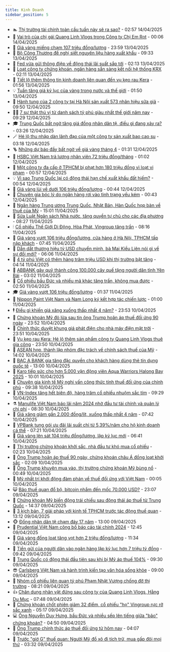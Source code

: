 ```yaml
---
title: Kinh Doanh
sidebar_position: 5
---
```


<!-- dantri-kinh-doanh:START -->
- 🏊 [Thị trường tài chính toàn cầu tuần này sẽ ra sao?](https://dantri.com.vn/kinh-doanh/thi-truong-tai-chinh-toan-cau-tuan-nay-se-ra-sao-20250414093954040.htm) - 02:57 14/04/2025
- 🦆 [Vai trò của chị gái Quang Linh Vlogs trong Công ty Chị Em Rọt](https://dantri.com.vn/kinh-doanh/vai-tro-cua-chi-gai-quang-linh-vlogs-trong-cong-ty-chi-em-rot-20250413170953706.htm) - 00:06 14/04/2025
- 🦄 [Giá vàng miếng chạm 107 triệu đồng/lượng](https://dantri.com.vn/kinh-doanh/gia-vang-mieng-cham-107-trieu-dongluong-20250414025611490.htm) - 23:59 13/04/2025
- 🌝 [Bộ Công Thương đề nghị siết nguyên liệu hàng xuất khẩu](https://dantri.com.vn/kinh-doanh/bo-cong-thuong-de-nghi-siet-nguyen-lieu-hang-xuat-khau-20250413153422797.htm) - 09:33 13/04/2025
- 💃 [Fed vừa gửi thông điệp về động thái lãi suất sắp tới](https://dantri.com.vn/kinh-doanh/fed-vua-gui-thong-diep-ve-dong-thai-lai-suat-sap-toi-20250413012141040.htm) - 02:13 13/04/2025
- 🦏 [Loạt công ty chứng khoán, ngân hàng sẵn sàng kết nối hệ thống KRX](https://dantri.com.vn/kinh-doanh/loat-cong-ty-chung-khoan-ngan-hang-san-sang-ket-noi-he-thong-krx-20250412235322105.htm) - 02:11 13/04/2025
- 🦩 [Tiết lộ thêm thông tin kinh doanh liên quan đến vụ kẹo rau Kera](https://dantri.com.vn/kinh-doanh/tiet-lo-them-thong-tin-kinh-doanh-lien-quan-den-vu-keo-rau-kera-20250412220937978.htm) - 01:56 13/04/2025
- 💡 [Tuần tăng giá kỷ lục của vàng trong nước và thế giới](https://dantri.com.vn/kinh-doanh/tuan-tang-gia-ky-luc-cua-vang-trong-nuoc-va-the-gioi-20250413004547455.htm) - 01:50 13/04/2025
- 🌊 [Hành tung của 2 công ty tại Hà Nội sản xuất 573 nhãn hiệu sữa giả](https://dantri.com.vn/kinh-doanh/hanh-tung-cua-2-cong-ty-tai-ha-noi-san-xuat-573-nhan-hieu-sua-gia-20250412163901497.htm) - 09:50 12/04/2025
- 🧑‍💻 [7 sự thật thú vị từ danh sách tỷ phú giàu nhất thế giới năm nay](https://dantri.com.vn/kinh-doanh/7-su-that-thu-vi-tu-danh-sach-ty-phu-giau-nhat-the-gioi-nam-nay-20250409164507740.htm) - 09:29 12/04/2025
- 🎓 [Trung Quốc bất ngờ tăng giá đồng nhân dân tệ, điều gì đang xảy ra?](https://dantri.com.vn/kinh-doanh/trung-quoc-bat-ngo-tang-gia-dong-nhan-dan-te-dieu-gi-dang-xay-ra-20250411112050086.htm) - 03:26 12/04/2025
- 🪄 [Hé lộ thu nhập dàn lãnh đạo của một công ty sản xuất bao cao su](https://dantri.com.vn/kinh-doanh/he-lo-thu-nhap-dan-lanh-dao-cua-mot-cong-ty-san-xuat-bao-cao-su-20250412084347028.htm) - 03:18 12/04/2025
- 🪜 [Những dự báo đầy bất ngờ về giá vàng tháng 4](https://dantri.com.vn/kinh-doanh/nhung-du-bao-day-bat-ngo-ve-gia-vang-thang-4-20250410161817595.htm) - 01:31 12/04/2025
- 🦄 [HSBC Việt Nam trả lương nhân viên 72 triệu đồng/tháng](https://dantri.com.vn/kinh-doanh/hsbc-viet-nam-tra-luong-nhan-vien-72-trieu-dongthang-20250411161638336.htm) - 01:02 12/04/2025
- 💯 [Một công ty đa cấp ở TPHCM bị phạt hơn 180 triệu đồng vì loạt vi phạm](https://dantri.com.vn/kinh-doanh/mot-cong-ty-da-cap-o-tphcm-bi-phat-hon-180-trieu-dong-vi-loat-vi-pham-20250412004745493.htm) - 00:57 12/04/2025
- 💡 [Vì sao Trung Quốc lại có động thái hạn chế xuất khẩu đất hiếm?](https://dantri.com.vn/kinh-doanh/vi-sao-trung-quoc-lai-co-dong-thai-han-che-xuat-khau-dat-hiem-20250411180616982.htm) - 00:54 12/04/2025
- 🧰 [Giá vàng lùi về dưới 106 triệu đồng/lượng](https://dantri.com.vn/kinh-doanh/gia-vang-lui-ve-duoi-106-trieu-dongluong-20250411235700109.htm) - 00:44 12/04/2025
- 🎊 [Chuyên gia bóc lý do ngân hàng rơi vào tình trạng yếu kém](https://dantri.com.vn/kinh-doanh/chuyen-gia-boc-ly-do-ngan-hang-roi-vao-tinh-trang-yeu-kem-20250411154539221.htm) - 00:43 12/04/2025
- 🔭 [Ngân hàng Trung ương Trung Quốc, Nhật Bản, Hàn Quốc họp bàn về thuế của Mỹ](https://dantri.com.vn/kinh-doanh/ngan-hang-trung-uong-trung-quoc-nhat-ban-han-quoc-hop-ban-ve-thue-cua-my-20250411163111687.htm) - 15:01 11/04/2025
- 💼 [Sửa Luật Ngân sách Nhà nước, tăng quyền tự chủ cho các địa phương](https://dantri.com.vn/kinh-doanh/sua-luat-ngan-sach-nha-nuoc-tang-quyen-tu-chu-cho-cac-dia-phuong-20250411135842154.htm) - 08:27 11/04/2025
- 🕯 [Cổ phiếu Thế Giới Di Động, Hòa Phát, Vingroup tăng trần](https://dantri.com.vn/kinh-doanh/co-phieu-the-gioi-di-dong-hoa-phat-vingroup-tang-tran-20250411150451773.htm) - 08:16 11/04/2025
- 🫣 [Giá vàng vượt 106 triệu đồng/lượng, cửa hàng ở Hà Nội, TPHCM tấp nập khách](https://dantri.com.vn/kinh-doanh/gia-vang-vuot-106-trieu-dongluong-cua-hang-o-ha-noi-tphcm-tap-nap-khach-20250411125420091.htm) - 07:45 11/04/2025
- 🤠 [Dẫn dắt thương hiệu tỷ USD chuyển mình, bà Mai Kiều Liên nói gì về sự đổi mới?](https://dantri.com.vn/kinh-doanh/dan-dat-thuong-hieu-ty-usd-chuyen-minh-ba-mai-kieu-lien-noi-gi-ve-su-doi-moi-20250411120022982.htm) - 06:06 11/04/2025
- 🌈 [4 tỷ phú Việt có thêm hàng trăm triệu USD khi thị trường bật tăng](https://dantri.com.vn/kinh-doanh/4-ty-phu-viet-co-them-hang-tram-trieu-usd-khi-thi-truong-bat-tang-20250411105448559.htm) - 04:14 11/04/2025
- 🦅 [ABBANK gây quỹ thành công 100.000 cây quế tặng người dân tỉnh Yên Bái](https://dantri.com.vn/kinh-doanh/abbank-gay-quy-thanh-cong-100000-cay-que-tang-nguoi-dan-tinh-yen-bai-20250411093835033.htm) - 03:02 11/04/2025
- 🌁 [Cổ phiếu bầu Đức và nhiều mã khác tăng trần, không mua được](https://dantri.com.vn/kinh-doanh/co-phieu-bau-duc-va-nhieu-ma-khac-tang-tran-khong-mua-duoc-20250411094127727.htm) - 02:50 11/04/2025
- 🎓 [Giá vàng vượt 106 triệu đồng/lượng](https://dantri.com.vn/kinh-doanh/gia-vang-vuot-106-trieu-dongluong-20250411070659436.htm) - 01:37 11/04/2025
- 📝 [Nippon Paint Việt Nam và Nam Long ký kết hợp tác chiến lược](https://dantri.com.vn/kinh-doanh/nippon-paint-viet-nam-va-nam-long-ky-ket-hop-tac-chien-luoc-20250410124845353.htm) - 01:00 11/04/2025
- 🕴 [Điều gì khiến giá xăng xuống thấp nhất 4 năm?](https://dantri.com.vn/kinh-doanh/dieu-gi-khien-gia-xang-xuong-thap-nhat-4-nam-20250411010537608.htm) - 23:53 10/04/2025
- 🧰 [Chứng khoán Mỹ đỏ lửa sau tin ông Trump hoãn áp thuế đối ứng 90 ngày](https://dantri.com.vn/kinh-doanh/chung-khoan-my-do-lua-sau-tin-ong-trump-hoan-ap-thue-doi-ung-90-ngay-20250410212931713.htm) - 23:52 10/04/2025
- 🤖 [Chính thức duyệt khung giá phát điện cho nhà máy điện mặt trời](https://dantri.com.vn/kinh-doanh/chinh-thuc-duyet-khung-gia-phat-dien-cho-nha-may-dien-mat-troi-20250411005403904.htm) - 23:51 10/04/2025
- 🤠 [Vụ kẹo rau Kera: Hé lộ thêm sản phẩm công ty Quang Linh Vlogs thuê gia công](https://dantri.com.vn/kinh-doanh/vu-keo-rau-kera-he-lo-them-san-pham-cong-ty-quang-linh-vlogs-thue-gia-cong-20250411030133128.htm) - 23:50 10/04/2025
- 🌮 [ASEAN họp, thành lập nhóm đặc trách về chính sách thuế của Mỹ](https://dantri.com.vn/kinh-doanh/asean-hop-thanh-lap-nhom-dac-trach-ve-chinh-sach-thue-cua-my-20250410180700673.htm) - 14:02 10/04/2025
- 🦄 [BAC A BANK gia tăng đặc quyền cho khách hàng dùng thẻ tín dụng quốc tế](https://dantri.com.vn/kinh-doanh/bac-a-bank-gia-tang-dac-quyen-cho-khach-hang-dung-the-tin-dung-quoc-te-20250410172729672.htm) - 13:00 10/04/2025
- 👺 [Karo tiếp sức cho hơn 5.000 vận động viên Aqua Warriors Halong Bay 2025](https://dantri.com.vn/kinh-doanh/karo-tiep-suc-cho-hon-5000-van-dong-vien-aqua-warriors-halong-bay-2025-20250410155422712.htm) - 10:01 10/04/2025
- 🤗 [Chuyên gia kinh tế Mỹ nghi vấn công thức tính thuế đối ứng của chính phủ](https://dantri.com.vn/kinh-doanh/chuyen-gia-kinh-te-my-nghi-van-cong-thuc-tinh-thue-doi-ung-cua-chinh-phu-20250409235106818.htm) - 09:38 10/04/2025
- 💪 [VN-Index tăng hết biên độ, hàng trăm cổ phiếu nhuộm sắc tím](https://dantri.com.vn/kinh-doanh/vn-index-tang-het-bien-do-hang-tram-co-phieu-nhuom-sac-tim-20250410152144244.htm) - 09:29 10/04/2025
- ⚗️ [Manulife Việt Nam báo lãi năm 2024 nhờ đầu tư tài chính và quản lý chi phí](https://dantri.com.vn/kinh-doanh/manulife-viet-nam-bao-lai-nam-2024-nho-dau-tu-tai-chinh-va-quan-ly-chi-phi-20250410151251643.htm) - 08:30 10/04/2025
- 🧠 [Giá xăng giảm gần 2.000 đồng/lít, xuống thấp nhất 4 năm](https://dantri.com.vn/kinh-doanh/gia-xang-giam-gan-2000-donglit-xuong-thap-nhat-4-nam-20250410134049383.htm) - 07:42 10/04/2025
- 🗽 [VPBank tung gói ưu đãi lãi suất chỉ từ 5,39%/năm cho hộ kinh doanh cá thể](https://dantri.com.vn/kinh-doanh/vpbank-tung-goi-uu-dai-lai-suat-chi-tu-539nam-cho-ho-kinh-doanh-ca-the-20250410141850645.htm) - 07:21 10/04/2025
- 🫣 [Giá vàng lên sát 104 triệu đồng/lượng, lập kỷ lục mới](https://dantri.com.vn/kinh-doanh/gia-vang-len-sat-104-trieu-dongluong-lap-ky-luc-moi-20250410010310186.htm) - 06:41 10/04/2025
- 🫣 [Thị trường chứng khoán khởi sắc, nhà đầu tư khó mua cổ phiếu](https://dantri.com.vn/kinh-doanh/thi-truong-chung-khoan-khoi-sac-nha-dau-tu-kho-mua-co-phieu-20250410091808911.htm) - 02:23 10/04/2025
- 🫣 [Ông Trump hoãn áp thuế 90 ngày, chứng khoán châu Á đồng loạt khởi sắc](https://dantri.com.vn/kinh-doanh/ong-trump-hoan-ap-thue-90-ngay-chung-khoan-chau-a-dong-loat-khoi-sac-20250410085013306.htm) - 02:09 10/04/2025
- 💂 [Ông Trump khuyên mua vào, thị trường chứng khoán Mỹ bùng nổ](https://dantri.com.vn/kinh-doanh/ong-trump-khuyen-mua-vao-thi-truong-chung-khoan-my-bung-no-20250410004838083.htm) - 00:49 10/04/2025
- 💫 [Mỹ nhất trí khởi động đàm phán về thuế đối ứng với Việt Nam](https://dantri.com.vn/kinh-doanh/my-nhat-tri-khoi-dong-dam-phan-ve-thue-doi-ung-voi-viet-nam-20250410070154720.htm) - 00:05 10/04/2025
- 😺 [Bão thuế quan đổ bộ, bitcoin nhắm đến mốc 70.000 USD?](https://dantri.com.vn/kinh-doanh/bao-thue-quan-do-bo-bitcoin-nham-den-moc-70000-usd-20250409160712513.htm) - 23:07 09/04/2025
- 🦆 [Chứng khoán Mỹ biến động trái chiều sau động thái áp thuế từ Trung Quốc](https://dantri.com.vn/kinh-doanh/chung-khoan-my-bien-dong-trai-chieu-sau-dong-thai-ap-thue-tu-trung-quoc-20250409213548525.htm) - 14:37 09/04/2025
- 👀 [3 kịch bản, 7 giải pháp với kinh tế TPHCM trước tác động thuế quan](https://dantri.com.vn/kinh-doanh/3-kich-ban-7-giai-phap-voi-kinh-te-tphcm-truoc-tac-dong-thue-quan-20250409150652466.htm) - 13:12 09/04/2025
- 🐵 [Đồng nhân dân tệ chạm đáy 17 năm](https://dantri.com.vn/kinh-doanh/dong-nhan-dan-te-cham-day-17-nam-20250409193313076.htm) - 13:00 09/04/2025
- 🤖 [Prudential Việt Nam công bố báo cáo tài chính 2024](https://dantri.com.vn/kinh-doanh/prudential-viet-nam-cong-bo-bao-cao-tai-chinh-2024-20250409194534693.htm) - 12:45 09/04/2025
- 💂 [Giá vàng đồng loạt tăng vọt hơn 2 triệu đồng/lượng](https://dantri.com.vn/kinh-doanh/gia-vang-dong-loat-tang-vot-hon-2-trieu-dongluong-20250409071318282.htm) - 11:34 09/04/2025
- 🦆 [Tiền gửi của người dân vào ngân hàng lập kỷ lục hơn 7 triệu tỷ đồng](https://dantri.com.vn/kinh-doanh/tien-gui-cua-nguoi-dan-vao-ngan-hang-lap-ky-luc-hon-7-trieu-ty-dong-20250409162758993.htm) - 09:42 09/04/2025
- 🦅 [Trung Quốc có động thái đầu tiên sau khi bị Mỹ áp thuế 104%](https://dantri.com.vn/kinh-doanh/trung-quoc-co-dong-thai-dau-tien-sau-khi-bi-my-ap-thue-104-20250409161137368.htm) - 09:30 09/04/2025
- 😎 [Carlsberg Việt Nam và hành trình kiến tạo văn hóa sống khỏe](https://dantri.com.vn/kinh-doanh/carlsberg-viet-nam-va-hanh-trinh-kien-tao-van-hoa-song-khoe-20250409154525666.htm) - 09:00 09/04/2025
- 🐎 [Nhóm cổ phiếu liên quan tỷ phú Phạm Nhật Vượng chống đỡ thị trường](https://dantri.com.vn/kinh-doanh/nhom-co-phieu-lien-quan-ty-phu-pham-nhat-vuong-chong-do-thi-truong-20250409150539069.htm) - 08:21 09/04/2025
- 👍 [Chân dung nhân vật đứng sau công ty của Quang Linh Vlogs, Hằng Du Mục](https://dantri.com.vn/kinh-doanh/chan-dung-nhan-vat-dung-sau-cong-ty-cua-quang-linh-vlogs-hang-du-muc-20250409125432052.htm) - 07:48 09/04/2025
- 🦒 [Chứng khoán chốt phiên giảm 32 điểm, cổ phiếu &quot;họ&quot; Vingroup rực rỡ sắc xanh](https://dantri.com.vn/kinh-doanh/chung-khoan-chot-phien-giam-32-diem-co-phieu-ho-vingroup-ruc-ro-sac-xanh-20250409093735648.htm) - 05:17 09/04/2025
- 💻 [Ông Nguyễn Duy Hưng, bầu Đức và nhiều sếp lên tiếng giữa &quot;bão&quot; chứng khoán?](https://dantri.com.vn/kinh-doanh/ong-nguyen-duy-hung-bau-duc-va-nhieu-sep-len-tieng-giua-bao-chung-khoan-20250409111351533.htm) - 04:50 09/04/2025
- 👺 [Ông Trump chính thức áp thuế đối ứng từ hôm nay](https://dantri.com.vn/kinh-doanh/ong-trump-chinh-thuc-ap-thue-doi-ung-tu-hom-nay-20250409105707109.htm) - 04:07 09/04/2025
- 🧐 [Trước &quot;giờ G&quot; thuế quan: Người Mỹ đổ xô đi tích trữ, mua gấp đôi mọi thứ](https://dantri.com.vn/kinh-doanh/truoc-gio-g-thue-quan-nguoi-my-do-xo-di-tich-tru-mua-gap-doi-moi-thu-20250408232844626.htm) - 03:32 09/04/2025<!-- dantri-kinh-doanh:END -->
